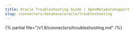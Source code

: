```yaml
---
title: Oracle Troubleshooting Guide | OpenMetadataSupport
slug: /connectors/database/oracle/troubleshooting
---
```


{% partial file="/v1.9/connectors/troubleshooting.md" /%}
